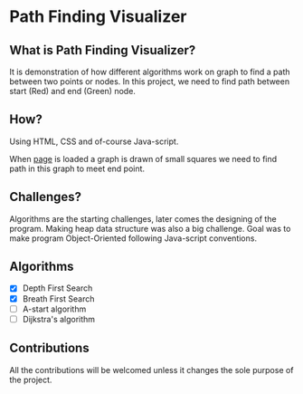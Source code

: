 # Path Finding Visualizer

## What is Path Finding Visualizer?
It is demonstration of how different algorithms work on graph to find a path between two points or nodes.
In this project, we need to find path between start (Red) and end (Green) node.

## How?
Using HTML, CSS and of-course Java-script.

When [page](https://dhrvjha.github.io/path_finding/ "path finding site") is loaded a graph is drawn of small squares
we need to find path in this graph to meet end point.

## Challenges?
Algorithms are the starting challenges, later comes the designing of the program.
Making heap data structure was also a big challenge.
Goal was to make program Object-Oriented following Java-script conventions.


## Algorithms
- [x] Depth First Search
- [x] Breath First Search
- [ ] A-start algorithm
- [ ] Dijkstra's algorithm

## Contributions
All the contributions will be welcomed unless it changes the sole purpose of the project.


